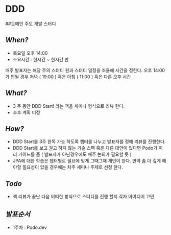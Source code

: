 # DDD
##도메인 주도 개발 스터디

## *When?*

- 목요일 오후 14:00
- 소요시간 : 한시간 ~ 한시간 반

매주 발표자는 해당 주의 스터디 원과 스터디 일정을 조율해 시간을 정한다.
오후 14:00 가 안될 경우 저녁 ( 19:00 ) 혹은 아침 ( 11:00 ) 혹은 다른 오후 시간

## *What?*

- 3 주 동안 DDD Start! 라는 책을 세미나 형식으로 리뷰 한다.
- 추후 계획 미정

## *How?*

- DDD Start를 3주 완독 가능 하도록 챕터를 나누고 발표자를 정해 리뷰를 진행한다.
- DDD Start를 보고 권고 하지 않는 기술 스펙 혹은 다른 대안이 있다면 Podo가
미리 가이드를 줌 ( 발표자가 아닌경우에도 매주 논의가 필요할 듯 )
- JPA에 대한 학습은 챕터별로 필요에 맞게 그때그때 개인이 한다. 
만약 좀 더 깊게 해야할 필요성이 있을 경우에는 차주 세미나 주제로 선정 한다.

## *Todo*

- 책 리뷰가 끝난 다음 어떠한 방식으로 스터디를 진행 할지 각자 아이디어 고민

## *발표순서*

- 1주차 : Podo.dev
